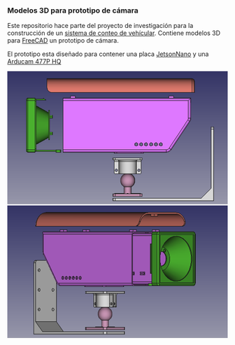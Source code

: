 ### Modelos 3D para prototipo de cámara

Este repositorio hace parte del proyecto de investigación para la construcción de un [sistema de conteo de vehícular](https://appmapy.facitec.edu.py/about). Contiene modelos 3D para [FreeCAD](https://www.freecad.org/) un prototipo de cámara.

El prototipo esta diseñado para contener una placa [JetsonNano](https://www.nvidia.com/es-la/autonomous-machines/embedded-systems/jetson-nano/product-development/) y una [Arducam 477P HQ](https://www.arducam.com/product/arducam-for-jetson-imx477-hq-camera-board-12-3mp-camera-board-for-nvidia-jetson-nano-xavier-nx-raspberry-pi-compute-module-b0279/)

![imagen1](./img/img1.png) 
![imagen2](./img/img3.png) 

